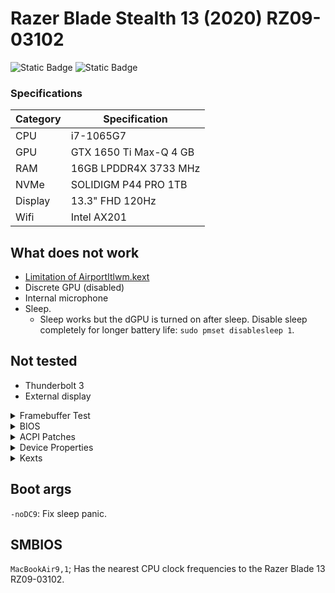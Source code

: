 # Razer Blade Stealth 13 (2020) RZ09-03102
![Static Badge](https://img.shields.io/badge/0.9.7-blue?label=OpenCore)
![Static Badge](https://img.shields.io/badge/Monterey-blueviolet?label=MacOS)

### Specifications

|Category|Specification|
|---|---|
|CPU|i7-1065G7|
|GPU|GTX 1650 Ti Max-Q 4 GB|
|RAM|16GB LPDDR4X 3733 MHz|
|NVMe|SOLIDIGM P44 PRO 1TB|
|Display|13.3" FHD 120Hz|
|Wifi|Intel AX201|

## What does not work

- [Limitation of AirportItlwm.kext](https://openintelwireless.github.io/itlwm/FAQ.html#limitation-of-airportitlwm-kext)
- Discrete GPU (disabled)
- Internal microphone
- Sleep.
    - Sleep works but the dGPU is turned on after sleep. Disable sleep completely for longer battery life: `sudo pmset disablesleep 1`.

## Not tested

- Thunderbolt 3
- External display

<details>  
<summary>Framebuffer Test</summary>
<br>

|Framebuffer|Connectors|Notes|
|---|---|---
|`000005FF`|`3`|Panic after sleep.|
|`0000718A`|`6`|Black screen after sleep.|
|`0000708A`|`6`|Boot error.|
|`0000518A`|`6`|Black screen after sleep.|
|`00005C8A`|`6`|Black screen after sleep.|
|`00005D8A`|`6`|Black screen after sleep.|
|`0000528A`|`6`|Black screen after sleep (Dortania).|
|`0000538A`|`6`|Black screen after sleep.|
|`00005A8A`|`6`|Black screen after sleep.|
|`00005B8A`|`6`|Black screen after sleep.|
|`0100718A`|`5`|Sleep working (need to open lid twice).|
|`0100A780`|`5`|Boot error.|
|`0100518A`|`3`|Sleep working (need to open lid twice).|
|`01005C8A`|`3`|Sleep working (need to open lid twice).<br>(Recommended)|
|`01005D8A`|`3`|Sleep working (need to open lid twice).|
|`0100528A`|`5`|Black screen after boot.|
|`0100538A`|`5`|Black screen after boot.|
|`01005A8A`|`5`|Black screen after boot.|
|`01005B8A`|`5`|Black screen after boot.|
|`0200518A`|`3`|Cursor glitch, panic after sleep.|
|`02005C8A`|`3`|Cursor glitch, sleep working (need to open lid twice).|
|`0200528A`|`5`|Black screen after boot,|
|`0200538A`|`5`|Black screen after boot.|

</details>

<details>  
<summary>BIOS</summary>
<br>

|Firmware|Version|
|---|---|
|System BIOS|1.04|
|EC FW|1.01|
|MCU FW|1.00.00.00|

- `Advanced`
    - `Thunderbolt(TM) Configuration`
        - `Security Level`: No Security
- `Chipset`
    - `SATA And RST Configuration`
        - `SATA Mode Selection`: AHCI
- `Security`
    - `Secure Boot`
        - `Secure Boot`: Disabled
- `Boot`
    - `Fast Boot`: Disabled
- `Boot`
    - `CSM Configuration`
        - `CSM Support`: Disabled

</details>

<details>  
<summary>ACPI Patches</summary>
<br>

- `SSDT-AWAC`: Fix the system clocks.
- `SSDT-dGPU-Off`: Disable the discrete GPU.
- `SSDT-EC-USBX`: Create a simple "fake" EC device and fix USB power.
- `SSDT-HPET`: Fix IRQ conflicts.
- `SSDT-I2C`: [Methods for I2C touchpad](https://github.com/jman985/Razer-Blade-Stealth-13--Early-2020--Hackintosh).
- `SSDT-PLUG`: Allow the kernel's XCPM(XNU's CPU Power Management) to manage CPU's power management.
- `SSDT-PNLF`: Create a PNLF device with a hardware ID of APP0002 to fix backlight.
- `SSDT-RHUB`: Turn off the RHUB device and force macOS to manually rebuild the USB ports.
- `SSDT-SBUS-MCHC`: [Fix SMBus support](https://github.com/jman985/Razer-Blade-Stealth-13--Early-2020--Hackintosh).
- `SSDT-TPXX`: [Methods for I2C touchpad](https://github.com/jman985/Razer-Blade-Stealth-13--Early-2020--Hackintosh).
- `SSDT-XOSI`: Enable I2C devices such as trackpads.

</details>

<details>  
<summary>Device Properties</summary>
<br>

|Path|Setting|Value|Notes|
|---|---|---|---|
|`PciRoot(0x0)/Pci(0x2,0x0)`|`AAPL,GfxYTile`|`01000000`|Fix glitches.|
||`AAPL,ig-platform-id`|`01005C8A`|Recommended value.|
||`device-id`|`5C8A0010`|Recommended value.|
||`enable-backlight-registers-fix`|`1`|Fix backlight registers on KBL, CFL and ICL platforms.|
||`enable-backlight-smoother`|`1`|Make brightness transitions smoother.|
||`enable-cdclk-frequency-fix`|`1`|Support all valid Core Display Clock (CDCLK) frequencies on ICL platforms.|
||`enable-dbuf-early-optimizer`|`1`|Fix the Display Data Buffer (DBUF) issues on ICL+ platforms.|
||`enable-dvmt-calc-fix`|`1`|Fix the kernel panic caused by an incorrectly calculated amount of DVMT pre-allocated memory on Intel ICL platforms.|
||`framebuffer-patch-enable`|`1`|In some cases where you cannot set the DVMT-prealloc of these cards to 256MB higher in your UEFI Setup, you may get a kernel panic. Usually they're configured for 32MB of DVMT-prealloc, in that case these values are added to your iGPU Properties.|
||`framebuffer-fbmem`|`00009000`|Same as above.|
||`framebuffer-stolenmem`|`00003001`|Same as above.|
|`PciRoot(0x0)/Pci(0x1f,0x3)`|`layout-id`|`10000000`|Layout for AppleALC.|

</details>

<details>  
<summary>Kexts</summary>
<br>

|Name|Notes|
|---|---|
|`Lilu`<br>`WhateverGreen`<br>`VirtualSMC`<br>`SMCBatteryManager`<br>`SMCProcessor`<br>`SMCSuperIO`|Essentials.|
|`AppleALC`|Audio.|
|`ECEnabler`|Battery reading.|
|`NVMeFix`|Improve compatibility with NVMe SSD.|
|`USBToolBox`<br>`UTBMap.`|USB mapping.|
|`VoodooI2C`<br>`VoodooI2CHID`|Touchpad.|
|`AirportItlwm`|Wifi.|
|`IntelBluetoothFirmware`<br>`IntelBTPatcher`<br>`BlueToolFixup`|Bluetooth.|

</details>

## Boot args

`-noDC9`: Fix sleep panic.

## SMBIOS

`MacBookAir9,1`; Has the nearest CPU clock frequencies to the Razer Blade 13 RZ09-03102.
